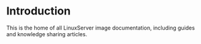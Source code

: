 # Introduction

This is the home of all LinuxServer image documentation, including guides and knowledge sharing articles.
